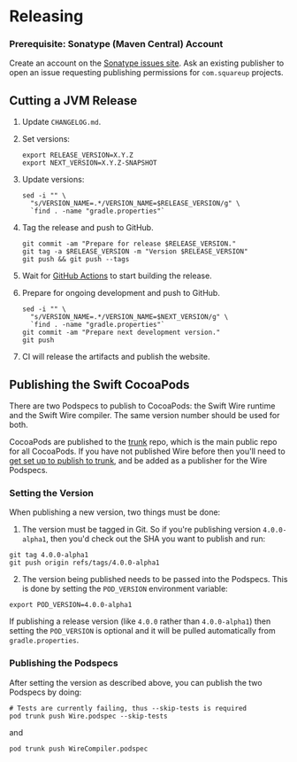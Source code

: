 Releasing
=========

### Prerequisite: Sonatype (Maven Central) Account

Create an account on the [Sonatype issues site][sonatype_issues]. Ask an existing publisher to open
an issue requesting publishing permissions for `com.squareup` projects.


Cutting a JVM Release
---------------------

1. Update `CHANGELOG.md`.

2. Set versions:

    ```
    export RELEASE_VERSION=X.Y.Z
    export NEXT_VERSION=X.Y.Z-SNAPSHOT
    ```

3. Update versions:

    ```
    sed -i "" \
      "s/VERSION_NAME=.*/VERSION_NAME=$RELEASE_VERSION/g" \
      `find . -name "gradle.properties"`
    ```

4. Tag the release and push to GitHub.

    ```
    git commit -am "Prepare for release $RELEASE_VERSION."
    git tag -a $RELEASE_VERSION -m "Version $RELEASE_VERSION"
    git push && git push --tags
    ```

5. Wait for [GitHub Actions][github_actions] to start building the release.

6. Prepare for ongoing development and push to GitHub.

    ```
    sed -i "" \
      "s/VERSION_NAME=.*/VERSION_NAME=$NEXT_VERSION/g" \
      `find . -name "gradle.properties"`
    git commit -am "Prepare next development version."
    git push
    ```

7. CI will release the artifacts and publish the website.

 [sonatype_issues]: https://issues.sonatype.org/
 [sonatype_nexus]: https://s01.oss.sonatype.org/
 [github_actions]: https://github.com/square/wire/actions


Publishing the Swift CocoaPods
------------------------------

There are two Podspecs to publish to CocoaPods: the Swift Wire runtime and the Swift Wire compiler. The same version number should be used for both.

CocoaPods are published to the [trunk](https://blog.cocoapods.org/CocoaPods-Trunk/) repo, which is the main public repo for all CocoaPods. If you have not published Wire before then you'll need to [get set up to publish to trunk](https://guides.cocoapods.org/making/getting-setup-with-trunk.html), and be added as a publisher for the Wire Podspecs.

### Setting the Version

When publishing a new version, two things must be done:
1. The version must be tagged in Git. So if you're publishing version `4.0.0-alpha1`, then you'd check out the SHA you want to publish and run:
```
git tag 4.0.0-alpha1
git push origin refs/tags/4.0.0-alpha1
```

2. The version being published needs to be passed into the Podspecs. This is done by setting the `POD_VERSION` environment variable:
```
export POD_VERSION=4.0.0-alpha1
```

If publishing a release version (like `4.0.0` rather than `4.0.0-alpha1`) then setting the `POD_VERSION` is optional and it will be pulled automatically from `gradle.properties`.

### Publishing the Podspecs

After setting the version as described above, you can publish the two Podspecs by doing:

```
# Tests are currently failing, thus --skip-tests is required
pod trunk push Wire.podspec --skip-tests
```

and

```
pod trunk push WireCompiler.podspec
```
